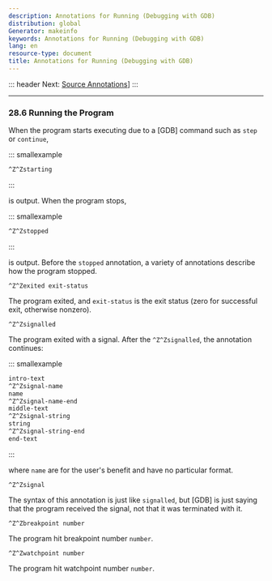 ```yaml
---
description: Annotations for Running (Debugging with GDB)
distribution: global
Generator: makeinfo
keywords: Annotations for Running (Debugging with GDB)
lang: en
resource-type: document
title: Annotations for Running (Debugging with GDB)
---
```

::: header
Next: [Source Annotations](Source-Annotations.html#Source-Annotations)]
:::

---

### 28.6 Running the Program

When the program starts executing due to a [GDB] command such as `step` or `continue`,

::: smallexample

```bash
^Z^Zstarting
```

:::

is output. When the program stops,

::: smallexample

```bash
^Z^Zstopped
```

:::

is output. Before the `stopped` annotation, a variety of annotations describe how the program stopped.

`^Z^Zexited exit-status`

The program exited, and `exit-status` is the exit status (zero for successful exit, otherwise nonzero).

`^Z^Zsignalled`

The program exited with a signal. After the `^Z^Zsignalled`, the annotation continues:

::: smallexample

```bash
intro-text
^Z^Zsignal-name
name
^Z^Zsignal-name-end
middle-text
^Z^Zsignal-string
string
^Z^Zsignal-string-end
end-text
```

:::

where `name` are for the user's benefit and have no particular format.

`^Z^Zsignal`

The syntax of this annotation is just like `signalled`, but [GDB] is just saying that the program received the signal, not that it was terminated with it.

`^Z^Zbreakpoint number`

The program hit breakpoint number `number`.

`^Z^Zwatchpoint number`

The program hit watchpoint number `number`.
